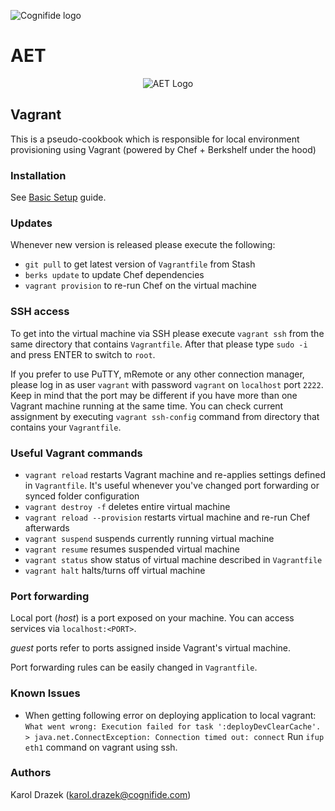 ![Cognifide logo](http://cognifide.github.io/images/cognifide-logo.png)

# AET
<p align="center">
  <img src="https://github.com/wttech/aet/blob/master/misc/img/aet-logo-blue.png?raw=true"
         alt="AET Logo"/>
</p>

## Vagrant

This is a pseudo-cookbook which is responsible for local environment
provisioning using Vagrant (powered by Chef + Berkshelf under the hood)

### Installation

See [Basic Setup](https://github.com/wttech/aet/wiki/BasicSetup) guide.

### Updates

Whenever new version is released please execute the following:

* `git pull` to get latest version of `Vagrantfile` from Stash
* `berks update` to update Chef dependencies
* `vagrant provision` to re-run Chef on the virtual machine

### SSH access

To get into the virtual machine via SSH please execute `vagrant ssh` from the
same directory that contains `Vagrantfile`. After that please type `sudo -i`
and press ENTER to switch to `root`.

If you prefer to use PuTTY, mRemote or any other connection manager, please log
in as user `vagrant` with password `vagrant` on `localhost` port `2222`. Keep
in mind that the port may be different if you have more than one Vagrant
machine running at the same time. You can check current assignment by executing
`vagrant ssh-config` command from directory that contains your `Vagrantfile`.

### Useful Vagrant commands

* `vagrant reload` restarts Vagrant machine and re-applies settings defined in
  `Vagrantfile`. It's useful whenever you've changed port forwarding or synced
  folder configuration
* `vagrant destroy -f` deletes entire virtual machine
* `vagrant reload --provision` restarts virtual machine and re-run Chef
  afterwards
* `vagrant suspend` suspends currently running virtual machine
* `vagrant resume` resumes suspended virtual machine
* `vagrant status` show status of virtual machine described in `Vagrantfile`
* `vagrant halt` halts/turns off virtual machine

### Port forwarding

Local port (*host*) is a port exposed on your machine. You can access services
via `localhost:<PORT>`.

*guest* ports refer to ports assigned inside Vagrant's virtual machine.

Port forwarding rules can be easily changed in `Vagrantfile`.

### Known Issues

* When getting following error on deploying application to local vagrant: `What went wrong: Execution failed for task ':deployDevClearCache'. > java.net.ConnectException: Connection timed out: connect` Run `ifup eth1` command on vagrant using ssh.

### Authors

Karol Drazek (<karol.drazek@cognifide.com>)
